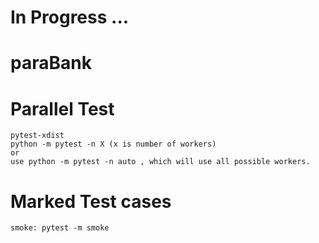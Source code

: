 # In Progress ...

# paraBank

# Parallel Test
    pytest-xdist
    python -m pytest -n X (x is number of workers)
    or 
    use python -m pytest -n auto , which will use all possible workers.

# Marked Test cases
    smoke: pytest -m smoke